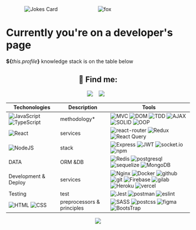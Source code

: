[//]: # (<div align="center">)

[//]: # (  <img src="https://github.com/compampa/compampa/blob/main/assets/matrix-1.gif" alt="header"/>)

[//]: # (</div>)

<div style="width: 100%; display: flex; justify-content: center">
    <div style="width: 40%">
        <img src="https://readme-jokes.vercel.app/api" alt="Jokes Card" />
    </div>
    <div style="width: 40%">
        <img src="https://raw.githubusercontent.com/innng/innng/master/assets/kyubey.gif" alt="fox">
    </div>
</div>



  <h1>Currently you're on a developer's page</h1>
  <p><b>${</b><i>this.profile</i><b>}</b> knowledge stack is on the table below </p>

[//]: # (  <p>I may gladly represent you one of my pets: <a href="https://coliseum-game.vercel.app/home" target="_blank">COLISEUM</a> </p>)


<h2 align="center">💬 Find me:</h2>
<p align="center" align='right'>
  <a target="_blank"href="mailto:the.miscellaneous@ya.ru"><img src="https://img.shields.io/badge/Gmail-20232A?style=for-the-badge&logo=gmail" /></a>&nbsp;&nbsp;&nbsp;
  <a target="_blank"href="https://t.me/compampa"><img src="https://img.shields.io/badge/Telegram-20232A?style=for-the-badge&logo=telegram" /></a>&nbsp;&nbsp;&nbsp;
</p>

Techonologies | Description                 | Tools
--- |-----------------------------| ---
![JavaScript](https://img.shields.io/badge/JavaScript-20232A?style=for-the-badge&logo=javascript) ![TypeScript](https://img.shields.io/badge/TypeScript-20232A?style=for-the-badge&logo=typescript) | methodology*                |![MVC](https://img.shields.io/badge/mvc-20232A?style=for-the-badge) ![DOM](https://img.shields.io/badge/dom-20232A?style=for-the-badge) ![TDD](https://img.shields.io/badge/tdd-20232A?style=for-the-badge) ![AJAX](https://img.shields.io/badge/ajax-20232A?style=for-the-badge) ![SOLID](https://img.shields.io/badge/solid-20232A?style=for-the-badge) ![OOP](https://img.shields.io/badge/oop-20232A?style=for-the-badge)
![React](https://img.shields.io/badge/React-20232A?style=for-the-badge&logo=react) | services                    | ![react-router](https://img.shields.io/badge/React_Router-20232A?style=for-the-badge&logo=react-router) ![Redux](https://img.shields.io/badge/Redux-20232A?style=for-the-badge&logo=redux&logoColor=7749BD) ![React Query](https://img.shields.io/badge/ReactQuery-20232A?style=for-the-badge&logo=reactquery)
![NodeJS](https://img.shields.io/badge/node.js-20232A?style=for-the-badge&logo=node.js) | stack                       | ![Express](https://img.shields.io/badge/express.js-20232A?style=for-the-badge&logo=express) ![JWT](https://img.shields.io/badge/JWT-20232A?style=for-the-badge&logo=jsonwebtokens) ![socket.io](https://img.shields.io/badge/socket.io-20232A?style=for-the-badge&logo=socket.io) ![npm](https://img.shields.io/badge/npm-20232A?style=for-the-badge&logo=npm)
DATA | ORM &DB                     |![Redis](https://img.shields.io/badge/redis-20232A?style=for-the-badge&logo=redis&logoColor=red) ![postgresql](https://img.shields.io/badge/postgresql-20232A?style=for-the-badge&logo=postgresql) ![sequelize](https://img.shields.io/badge/Sequelize-20232A?style=for-the-badge&logo=Sequelize) ![MongoDB](https://img.shields.io/badge/MongoDB-20232A?style=for-the-badge&logo=mongodb&logoColor=green)
Development & Deploy | services                    | ![Nginx](https://img.shields.io/badge/nginx-20232A?style=for-the-badge&logo=nginx&logoColor=green) ![Docker](https://img.shields.io/badge/docker-20232A?style=for-the-badge&logo=docker&logoColor=blue) ![github](https://img.shields.io/badge/github-20232A?style=for-the-badge&logo=github) ![git](https://img.shields.io/badge/git-20232A?style=for-the-badge&logo=git) ![Firebase](https://img.shields.io/badge/firebase-20232A?style=for-the-badge&logo=firebase) ![gilab](https://img.shields.io/badge/gitlab-20232A?style=for-the-badge&logo=gitlab) ![Heroku](https://img.shields.io/badge/heroku-20232A?style=for-the-badge&logo=heroku&logoColor=purple) ![vercel](https://img.shields.io/badge/vercel-20232A?style=for-the-badge&logo=vercel)
Testing | test                        | ![Jest](https://img.shields.io/badge/-jest-20232A?style=for-the-badge&logo=jest&logoColor=brown) ![postman](https://img.shields.io/badge/postman-20232A?style=for-the-badge&logo=postman) ![eslint](https://img.shields.io/badge/eslint-20232A?style=for-the-badge&logo=eslint&logoColor=7C7CEA)
![HTML](https://img.shields.io/badge/HTML5-20232A?style=for-the-badge&logo=html5) ![CSS](https://img.shields.io/badge/CSS3-20232A?style=for-the-badge&logo=css3&logoColor=369AD6) | preprocessors & principles  | ![SASS](https://img.shields.io/badge/Sass-20232A?style=for-the-badge&logo=sass) ![postcss](https://img.shields.io/badge/postcss-20232A?style=for-the-badge&logo=postcss&logoColor=DD3A0A) ![figma](https://img.shields.io/badge/figma-20232A?style=for-the-badge&logo=figma) ![BootsTrap](https://img.shields.io/badge/Bootstrap-20232A?style=for-the-badge&logo=bootstrap)

[//]: # ( ![JavaScript]&#40;https://img.shields.io/badge/JavaScript-20232A?style=for-the-badge&logo=javascript&#41; )

[//]: # (<!-- ![TypeScript]&#40;https://img.shields.io/badge/TypeScript-20232A?style=for-the-badge&logo=typescript&#41; -->)

[//]: # (<!-- ![React]&#40;https://img.shields.io/badge/React-20232A?style=for-the-badge&logo=react&#41; -->)

[//]: # (<!-- ![Redux]&#40;https://img.shields.io/badge/Redux-20232A?style=for-the-badge&logo=redux&logoColor=7749BD&#41; -->)

[//]: # (<!-- ![React Query]&#40;https://img.shields.io/badge/ReactQuery-20232A?style=for-the-badge&logo=reactquery&#41; -->)

[//]: # (<!-- ![react-router]&#40;https://img.shields.io/badge/React_Router-20232A?style=for-the-badge&logo=react-router&#41; -->)

[//]: # (<!-- ![HTML]&#40;https://img.shields.io/badge/HTML5-20232A?style=for-the-badge&logo=html5&#41; -->)

[//]: # (<!-- ![CSS]&#40;https://img.shields.io/badge/CSS3-20232A?style=for-the-badge&logo=css3&logoColor=369AD6&#41; -->)

[//]: # (<!-- ![SASS]&#40;https://img.shields.io/badge/Sass-20232A?style=for-the-badge&logo=sass&#41; -->)

[//]: # (<!-- ![postcss]&#40;https://img.shields.io/badge/postcss-20232A?style=for-the-badge&logo=postcss&logoColor=DD3A0A&#41; -->)

[//]: # (<!-- ![figma]&#40;https://img.shields.io/badge/figma-20232A?style=for-the-badge&logo=figma&#41; -->)

[//]: # (<!-- ![BootsTrap]&#40;https://img.shields.io/badge/Bootstrap-20232A?style=for-the-badge&logo=bootstrap&#41; -->)

[//]: # (<!-- ![NodeJS]&#40;https://img.shields.io/badge/node.js-20232A?style=for-the-badge&logo=node.js&#41; -->)

[//]: # (<!-- ![Express]&#40;https://img.shields.io/badge/express.js-20232A?style=for-the-badge&logo=express&#41; -->)

[//]: # (<!-- ![socket.io]&#40;https://img.shields.io/badge/socket.io-20232A?style=for-the-badge&logo=socket.io&#41; -->)

[//]: # (<!-- ![JWT]&#40;https://img.shields.io/badge/JWT-20232A?style=for-the-badge&logo=jsonwebtokens&#41; -->)

[//]: # (<!-- ![vercel]&#40;https://img.shields.io/badge/vercel-20232A?style=for-the-badge&logo=vercel&#41; -->)

[//]: # (<!-- ![postgresql]&#40;https://img.shields.io/badge/postgresql-20232A?style=for-the-badge&logo=postgresql&#41; -->)

[//]: # (<!-- ![sequelize]&#40;https://img.shields.io/badge/Sequelize-20232A?style=for-the-badge&logo=Sequelize&#41; -->)

[//]: # (<!-- ![postman]&#40;https://img.shields.io/badge/postman-20232A?style=for-the-badge&logo=postman&#41; -->)

[//]: # (<!-- ![eslint]&#40;https://img.shields.io/badge/eslint-20232A?style=for-the-badge&logo=eslint&logoColor=7C7CEA&#41; -->)

[//]: # (<!-- ![git]&#40;https://img.shields.io/badge/git-20232A?style=for-the-badge&logo=git&#41; -->)

[//]: # (<!-- ![gilab]&#40;https://img.shields.io/badge/gitlab-20232A?style=for-the-badge&logo=gitlab&#41; -->)

[//]: # (<!-- ![github]&#40;https://img.shields.io/badge/github-20232A?style=for-the-badge&logo=github&#41; -->)

[//]: # (<!-- ![npm]&#40;https://img.shields.io/badge/npm-20232A?style=for-the-badge&logo=npm&#41; -->)


<div align="center">

![](https://visitor-badge.glitch.me/badge?page_id=compampa)
</div>

